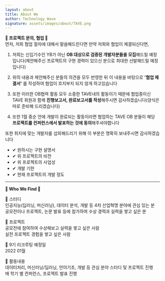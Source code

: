```yaml
---
layout: about
title: About We
author: Technology Wave
signature: assets/images/about/TAVE.png
---
```


**💎 프로젝트 문의, 협업 💎**    
먼저, 저희 협업 절차에 대해서 말씀해드린다면 만약 저희와 협업이 체결되신다면,         
1. 저희는 신입기수인 YB가 아닌 **OB 대상으로 검증된 개발자분들을 모집**해드릴 예정입니다(제안해주신 프로젝트의 구현 경력이 있으신 분으로 최대한 선발해드릴 예정입니다)      

2. 위의 내용과 제안해주신 분들의 의견을 모두 반영한 뒤 이 내용을 바탕으로 **'협업 체결서'** 를 작성하여 협업이 흐지부지 되지 않게 하고있습니다

3. 또한 이러한 OB협력 활동 모두 소중한 TAVE내의 활동이기 때문에 협업중이신 TAVE 회원과 함께 **진행보고서, 완료보고서를 작성**해주시면 감사하겠습니다(양식은 따로 준비해 드리겠습니다) 

4. 또한 1월 중순 안에 개발이 완료되는 활동이라면 협업하는 TAVE OB 분들이 해당 **프로젝트를 컨퍼런스에서 발표하는 것에 동의**해주셔야합니다    

또한 취지에 맞는 개발자를 섭외해드리기 위해 이 부분은 명확히 보내주시면 감사하겠습니다          
* ✔ 원하시는 구현 설명서       
* ✔ 위 프로젝트의 비전    
* ✔ 위 프로젝트의 사업성    
* ✔ 개발 기한    
* ✔ 현재 프로젝트의 개발 정도    

-----

**💎 Who We Find 💎**   

🔹 스터디      
인공지능(딥러닝, 머신러닝), 데이터 분석, 개발 등 4차 산업혁명 분야에 관심 있는 분     
공모전이나 프로젝트, 논문 발표 등에 참가하여 수상 경력과 실력을 쌓고 싶은 분     
 
🔹 프로젝트    
공모전에 참여하여 수상해보고 실력을 쌓고 싶은 사람   
실전 프로젝트 경험을 쌓고 싶은 사람   
 
🔹 9기 리크루팅 예정일    
2022 01월      
  
🔹 활동내용     
데이터처리, 머신러닝/딥러닝, 언어기초, 개발 등 관심 분야 스터디 및 프로젝트 진행   
매 학기 별 컨퍼런스, 프로젝트 발표 진행   
